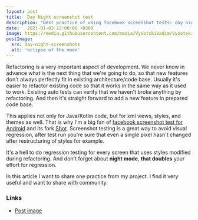 ```yaml
---
layout: post
title:  Day Night screenshot test
description: "Best practice of using facebook screenshot tests: day night screenshots"
date:   2021-01-03 12:00:00 +0300
image: https://media.githubusercontent.com/media/VysotskiVadim/VysotskiVadim.github.io/master/assets/day-night-screenshots.jpg
postImage:
  src: day-night-screenshots
  alt: 'eclipse of the moon'
---
```


Refactoring is a very important aspect of development.
We never know in advance what is the next thing that we're going to do,
so that new features don't always perfectly fit in existing architecture/code base.
Usually it's easier to refactor existing code so that it works in the same way as it used to work.
Existing auto tests can verify that we haven't broke anything by refactoring.
And then it's straight forward to add a new feature in prepared code base.

This applies not only for Java/Kotlin code, but for xml views, styles, and themes as well.
That is why I'm a big fan of 
[facebook screenshot test for Android](https://github.com/facebook/screenshot-tests-for-android) 
and its fork 
[Shot](https://github.com/Karumi/Shot).
Screenshot testing is a great way to avoid visual regression,
after test run you're sure that even a single pixel hasn't changed after restructuring of styles for example.

It's a hell to do regression testing for every screen that uses styles modified during refactoring.
And don't forget about **night mode**, **that doubles** your effort for regression.

In this article I want to share one practice from my project.
I find it very useful and want to share with community.

### Links
* [Post image](https://flic.kr/p/qZYThs)